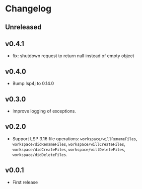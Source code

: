 # Changelog

## Unreleased

## v0.4.1

- fix: shutdown request to return null instead of empty object

## v0.4.0

- Bump lsp4j to 0.14.0

## v0.3.0

- Improve logging of exceptions.

## v0.2.0

- Support LSP 3.16 file operations: `workspace/willRenameFiles`, `workspace/didRenameFiles`, 
`workspace/willCreateFiles`, `workspace/didCreateFiles`, `workspace/willDeleteFiles`, `workspace/didDeleteFiles`.

## v0.0.1

- First release
